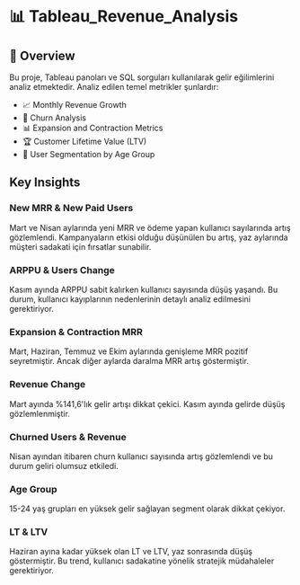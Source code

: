 # 📊 Tableau_Revenue_Analysis

## 📖 Overview
Bu proje, Tableau panoları ve SQL sorguları kullanılarak gelir eğilimlerini analiz etmektedir. Analiz edilen temel metrikler şunlardır:
- 📈 Monthly Revenue Growth 
- 🔄 Churn Analysis
- 📊 Expansion and Contraction Metrics
- 🏆 Customer Lifetime Value (LTV)
- 👥 User Segmentation by Age Group
  

## Key Insights
### New MRR & New Paid Users
Mart ve Nisan aylarında yeni MRR ve ödeme yapan kullanıcı sayılarında artış gözlemlendi. Kampanyaların etkisi olduğu düşünülen bu artış, yaz aylarında müşteri sadakati için fırsatlar sunabilir.

### ARPPU & Users Change
Kasım ayında ARPPU sabit kalırken kullanıcı sayısında düşüş yaşandı. Bu durum, kullanıcı kayıplarının nedenlerinin detaylı analiz edilmesini gerektiriyor.

### Expansion & Contraction MRR
Mart, Haziran, Temmuz ve Ekim aylarında genişleme MRR pozitif seyretmiştir. Ancak diğer aylarda daralma MRR artış göstermiştir.

### Revenue Change
Mart ayında %141,6'lık gelir artışı dikkat çekici. Kasım ayında gelirde düşüş gözlemlenmiştir.

### Churned Users & Revenue
Nisan ayından itibaren churn kullanıcı sayısında artış gözlemlendi ve bu durum geliri olumsuz etkiledi.

### Age Group
15-24 yaş grupları en yüksek gelir sağlayan segment olarak dikkat çekiyor.

### LT & LTV
Haziran ayına kadar yüksek olan LT ve LTV, yaz sonrasında düşüş göstermiştir. Bu trend, kullanıcı sadakatine yönelik stratejik müdahaleler gerektiriyor.



